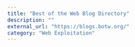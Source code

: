 ```yaml
---
title: "Best of the Web Blog Directory"
description: ""
external_url: "https://blogs.botw.org/"
category: "Web Exploitation"
---
```

